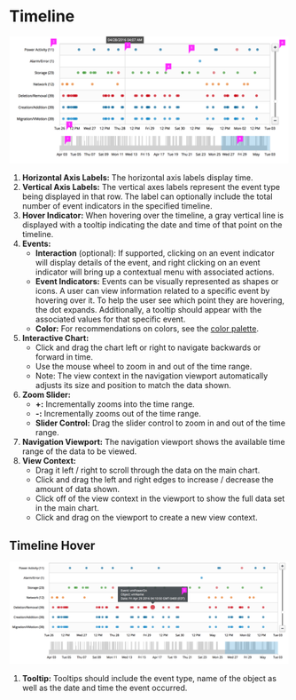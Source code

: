 # Timeline

![Image of standard timeline](./img/timeline-callout.png)

1. **Horizontal Axis Labels:** The horizontal axis labels display time.
1. **Vertical Axis Labels:** The vertical axes labels represent the event type being displayed in that row.  The label can optionally include the total number of event indicators in the specified timeline.
1. **Hover Indicator:** When hovering over the timeline, a gray vertical line is displayed with a tooltip indicating the date and time of that point on the timeline.
1. **Events:**
    - **Interaction** (optional): If supported, clicking on an event indicator will display details of the event, and right clicking on an event indicator will bring up a contextual menu with associated actions.
    - **Event Indicators:** Events can be visually represented as shapes or icons.  A user can view information related to a specific event by hovering over it.  To help the user see which point they are hovering, the dot expands. Additionally, a tooltip should appear with the associated values for that specific event.
    - **Color:** For recommendations on colors, see the [color palette](https://www.patternfly.org/styles/color-palette/).
1. **Interactive Chart:**
    - Click and drag the chart left or right to navigate backwards or forward in time.
    - Use the mouse wheel to zoom in and out of the time range.
    - Note: The view context in the navigation viewport automatically adjusts its size and position to match the data shown.
1. **Zoom Slider:**
    - **+:** Incrementally zooms into the time range.
    - **-:** Incrementally zooms out of the time range.
    - **Slider Control:** Drag the slider control to zoom in and out of the time range.
1. **Navigation Viewport:** The navigation viewport shows the available time range of the data to be viewed.
1. **View Context:**
    - Drag it left / right to scroll through the data on the main chart.
    - Click and drag the left and right edges to increase / decrease the amount of data shown.
    - Click off of the view context in the viewport to show the full data set in the main chart.
    - Click and drag on the viewport to create a new view context.


## Timeline Hover
![Image of timeline hover](./img/timeline-hover-callout.png)

1. **Tooltip:** Tooltips should include the event type, name of the object as well as the date and time the event occurred.
